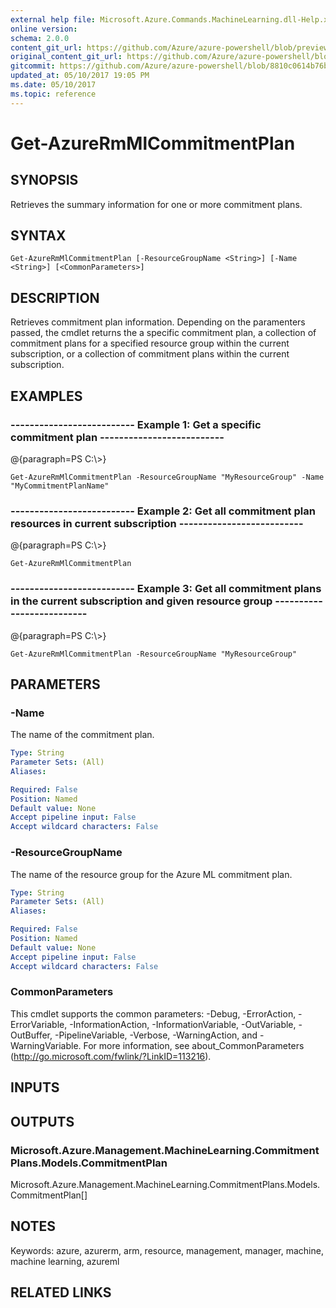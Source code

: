 ```yaml
---
external help file: Microsoft.Azure.Commands.MachineLearning.dll-Help.xml
online version:
schema: 2.0.0
content_git_url: https://github.com/Azure/azure-powershell/blob/preview/src/ResourceManager/MachineLearning/Commands.MachineLearning/help/Get-AzureRmMlCommitmentPlan.md
original_content_git_url: https://github.com/Azure/azure-powershell/blob/preview/src/ResourceManager/MachineLearning/Commands.MachineLearning/help/Get-AzureRmMlCommitmentPlan.md
gitcommit: https://github.com/Azure/azure-powershell/blob/8810c0614b76be8d014616888a4ae7733a452af9
updated_at: 05/10/2017 19:05 PM
ms.date: 05/10/2017
ms.topic: reference
---
```


# Get-AzureRmMlCommitmentPlan

## SYNOPSIS
Retrieves the summary information for one or more commitment plans.

## SYNTAX

```
Get-AzureRmMlCommitmentPlan [-ResourceGroupName <String>] [-Name <String>] [<CommonParameters>]
```

## DESCRIPTION
Retrieves commitment plan information.
Depending on the paramenters passed, the cmdlet returns the a specific commitment plan, a collection of commitment plans for a specified resource group within the current subscription, or a collection of commitment plans within the current subscription.

## EXAMPLES

### --------------------------  Example 1: Get a specific commitment plan  --------------------------
@{paragraph=PS C:\\\>}



```
Get-AzureRmMlCommitmentPlan -ResourceGroupName "MyResourceGroup" -Name "MyCommitmentPlanName"
```

### --------------------------  Example 2: Get all commitment plan resources in current subscription  --------------------------
@{paragraph=PS C:\\\>}



```
Get-AzureRmMlCommitmentPlan
```

### --------------------------  Example 3: Get all commitment plans in the current subscription and given resource group  --------------------------
@{paragraph=PS C:\\\>}



```
Get-AzureRmMlCommitmentPlan -ResourceGroupName "MyResourceGroup"
```

## PARAMETERS

### -Name
The name of the commitment plan.

```yaml
Type: String
Parameter Sets: (All)
Aliases: 

Required: False
Position: Named
Default value: None
Accept pipeline input: False
Accept wildcard characters: False
```

### -ResourceGroupName
The name of the resource group for the Azure ML commitment plan.

```yaml
Type: String
Parameter Sets: (All)
Aliases: 

Required: False
Position: Named
Default value: None
Accept pipeline input: False
Accept wildcard characters: False
```

### CommonParameters
This cmdlet supports the common parameters: -Debug, -ErrorAction, -ErrorVariable, -InformationAction, -InformationVariable, -OutVariable, -OutBuffer, -PipelineVariable, -Verbose, -WarningAction, and -WarningVariable. For more information, see about_CommonParameters (http://go.microsoft.com/fwlink/?LinkID=113216).

## INPUTS

## OUTPUTS

### Microsoft.Azure.Management.MachineLearning.CommitmentPlans.Models.CommitmentPlan
Microsoft.Azure.Management.MachineLearning.CommitmentPlans.Models.CommitmentPlan[]

## NOTES
Keywords: azure, azurerm, arm, resource, management, manager, machine, machine learning, azureml

## RELATED LINKS

